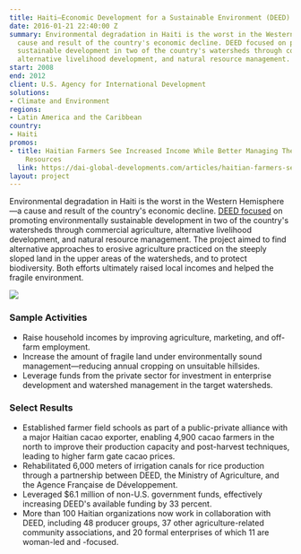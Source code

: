 ```yaml
---
title: Haiti—Economic Development for a Sustainable Environment (DEED)
date: 2016-01-21 22:40:00 Z
summary: Environmental degradation in Haiti is the worst in the Western Hemisphere—a
  cause and result of the country's economic decline. DEED focused on promoting environmentally
  sustainable development in two of the country's watersheds through commercial agriculture,
  alternative livelihood development, and natural resource management.
start: 2008
end: 2012
client: U.S. Agency for International Development
solutions:
- Climate and Environment
regions:
- Latin America and the Caribbean
country:
- Haiti
promos:
- title: Haitian Farmers See Increased Income While Better Managing Their Natural
    Resources
  link: https://dai-global-developments.com/articles/haitian-farmers-see-increased-income-while-better-managing-their-natural-resources
layout: project
---
```


Environmental degradation in Haiti is the worst in the Western Hemisphere—a cause and result of the country's economic decline. [DEED focused](https://dai-global-developments.com/articles/haitian-farmers-see-increased-income-while-better-managing-their-natural-resources) on promoting environmentally sustainable development in two of the country's watersheds through commercial agriculture, alternative livelihood development, and natural resource management. The project aimed to find alternative approaches to erosive agriculture practiced on the steeply sloped land in the upper areas of the watersheds, and to protect biodiversity. Both efforts ultimately raised local incomes and helped the fragile environment.

![][1]

### Sample Activities

* Raise household incomes by improving agriculture, marketing, and off-farm employment.
* Increase the amount of fragile land under environmentally sound management—reducing annual cropping on unsuitable hillsides.
* Leverage funds from the private sector for investment in enterprise development and watershed management in the target watersheds.

### Select Results

* Established farmer field schools as part of a public-private alliance with a major Haitian cacao exporter, enabling 4,900 cacao farmers in the north to improve their production capacity and post-harvest techniques, leading to higher farm gate cacao prices.
* Rehabilitated 6,000 meters of irrigation canals for rice production through a partnership between DEED, the Ministry of Agriculture, and the Agence Française de Développement.
* Leveraged $6.1 million of non-U.S. government funds, effectively increasing DEED's available funding by 33 percent.
* More than 100 Haitian organizations now work in collaboration with DEED, including 48 producer groups, 37 other agriculture-related community associations, and 20 formal enterprises of which 11 are woman-led and -focused.

[1]: https://assetify-dai.com/projects/deedinner.jpg